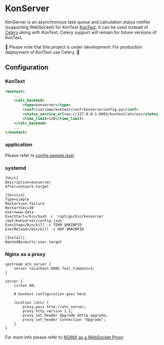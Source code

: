 # KonServer

KonServer is an asynchronous task queue and calculation status notifier (supporting WebSocket)
for KonText [KonText](https://github.com/czcorpus/kontext). It can be used instead
of [Celery](http://www.celeryproject.org/) along with KonText. Celery support will remain for
future versions of KonText.

:construction:
Please note that this project is under development. For production deployment of KonText
use Celery.
:construction:


## Configuration

### KonText

```xml
<kontext>
    ...
    <calc_backend>
        <type>konserver</type>
        <conf>/var/www/kontext/conf/konserverconfig.py</conf>
        <status_service_url>ws://127.0.0.1:8083/kontext/atn/ws</status_service_url>
        <time_limit>120</time_limit>
    </calc_backend>
    ...
</kontext>
```

### application

Please refer to [config.sample.json](./config.sample.json).

### systemd

```
[Unit]
Description=konserver
After=network.target

[Service]
Type=simple
Restart=on-failure
RestartSec=30
User=www-data
ExecStart=/bin/bash -c '/opt/go/bin/konserver /opt/konserver/config.json'
ExecStop=/bin/kill -s TERM $MAINPID
ExecReload=/bin/kill -s HUP $MAINPID

[Install]
WantedBy=multi-user.target
```

### Nginx as a proxy

```
upstream atn_server {
    server localhost:8085 fail_timeout=3;
}

server {
    listen 80;

    # kontext configuration goes here

    location /atn/ {
        proxy_pass http://atn_server;
        proxy_http_version 1.1;
        proxy_set_header Upgrade $http_upgrade;
        proxy_set_header Connection "Upgrade";
    }
}
```

For more info please refer to [NGINX as a WebSocket Proxy](https://www.nginx.com/blog/websocket-nginx/)
